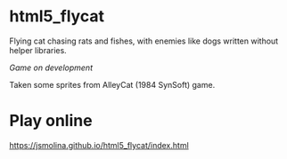 html5_flycat
============

Flying cat chasing rats and fishes, with enemies like dogs written without helper libraries.

*Game on development*

Taken some sprites from AlleyCat (1984 SynSoft) game.

# Play online
https://jsmolina.github.io/html5_flycat/index.html
